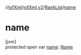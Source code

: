 //[iofXml](../../../index.md)/[iofXml.v2](../index.md)/[RankList](index.md)/[name](name.md)

# name

[jvm]\
protected open var [name](name.md): [Name](../-name/index.md)
